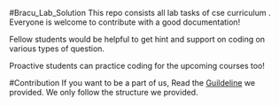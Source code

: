 #Bracu_Lab_Solution
This repo consists all lab tasks of cse curriculum . Everyone is welcome to contribute with a good documentation! 

Fellow students would be helpful to get hint and support on coding on various types of question.

Proactive students can practice coding for the upcoming courses too!

#Contribution
If you want to be a part of us, Read the [Guildeline](https://github.com/Sifatul/Bracu_Lab_Solution/blob/master/Contributing.md) we provided. We only follow the structure we provided.  



